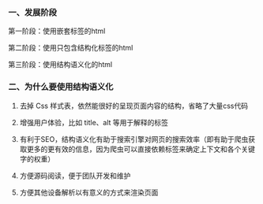### 一、发展阶段

第一阶段：使用嵌套标签的html

第二阶段：使用只包含结构化标签的html

第三阶段：使用结构语义化的html



### 二、为什么要使用结构语义化

1. 去掉 Css 样式表，依然能很好的呈现页面内容的结构，省略了大量css代码

2. 增强用户体验，比如 title、alt 等用于解释的标签

3. 有利于SEO，结构语义化有助于搜索引擎对网页的搜索效率（即有助于爬虫获取更多的更有效的信息，因为爬虫可以直接依赖标签来确定上下文和各个关键字的权重）

4. 方便源码阅读，便于团队开发和维护

5. 方便其他设备解析以有意义的方式来渲染页面
